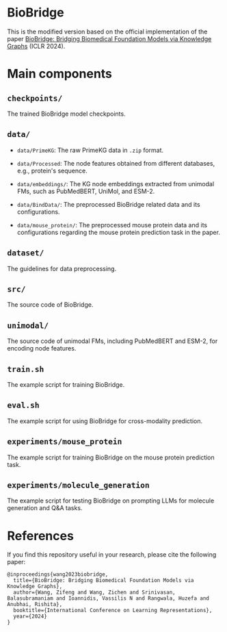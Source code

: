 # BioBridge

This is the modified version based on the official implementation of the paper [BioBridge: Bridging Biomedical Foundation Models via Knowledge Graphs](https://arxiv.org/pdf/2310.03320.pdf) (ICLR 2024).

# Main components

## `checkpoints/`
The trained BioBridge model checkpoints.


## `data/`
- `data/PrimeKG`: The raw PrimeKG data in `.zip` format.

- `data/Processed`: The node features obtained from different databases, e.g., protein's sequence.

- `data/embeddings/`: The KG node embeddings extracted from unimodal FMs, such as PubMedBERT, UniMol, and ESM-2.

- `data/BindData/`: The preprocessed BioBridge related data and its configurations.

- `data/mouse_protein/`: The preprocessed mouse protein data and its configurations regarding the mouse protein prediction task in the paper.

## `dataset/`
The guidelines for data preprocessing.

## `src/`
The source code of BioBridge.

## `unimodal/`
The source code of unimodal FMs, including PubMedBERT and ESM-2, for encoding node features.

## `train.sh`
The example script for training BioBridge.

## `eval.sh`
The example script for using BioBridge for cross-modality prediction.

## `experiments/mouse_protein`
The example script for training BioBridge on the mouse protein prediction task.

## `experiments/molecule_generation`
The example script for testing BioBridge on prompting LLMs for molecule generation and Q&A tasks.

# References
If you find this repository useful in your research, please cite the following paper:
```
@inproceedings{wang2023biobridge,
  title={BioBridge: Bridging Biomedical Foundation Models via Knowledge Graphs},
  author={Wang, Zifeng and Wang, Zichen and Srinivasan, Balasubramaniam and Ioannidis, Vassilis N and Rangwala, Huzefa and Anubhai, Rishita},
  booktitle={International Conference on Learning Representations},
  year={2024}
}
```

